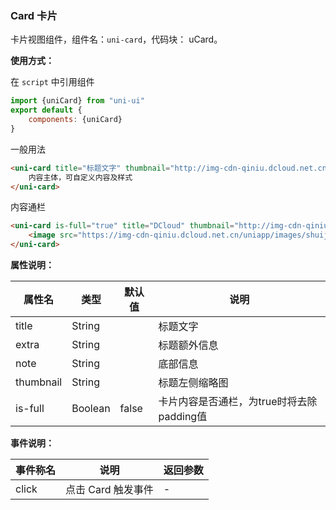 ### Card 卡片

卡片视图组件，组件名：``uni-card``，代码块： uCard。

**使用方式：**

在 ``script`` 中引用组件 

```javascript
import {uniCard} from "uni-ui"
export default {
    components: {uniCard}
}
```

一般用法

```html
<uni-card title="标题文字" thumbnail="http://img-cdn-qiniu.dcloud.net.cn/new-page/uni.png" extra="额外信息" note="Tips">
    内容主体，可自定义内容及样式
</uni-card>
```

内容通栏

```html
<uni-card is-full="true" title="DCloud" thumbnail="http://img-cdn-qiniu.dcloud.net.cn/new-page/uni.png" extra="2018.12.12" >
    <image src="https://img-cdn-qiniu.dcloud.net.cn/uniapp/images/shuijiao.jpg" style="width: 100%;"></image>
</uni-card>
```


**属性说明：**

|属性名|类型|默认值	|说明|
|---|----|---|---|
|title|String||标题文字|
|extra|String||标题额外信息|
|note|String||底部信息|
|thumbnail|String||标题左侧缩略图|
|is-full|Boolean|false|卡片内容是否通栏，为true时将去除padding值|

**事件说明：**

|事件称名|说明|返回参数|
|---|----|---|
|click|点击 Card 触发事件|-|